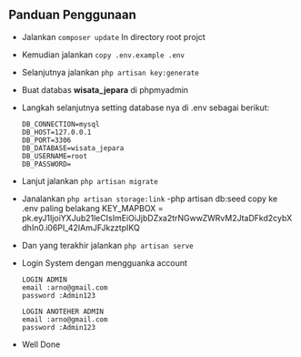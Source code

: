 ## Panduan Penggunaan
- Jalankan `composer update` In directory root projct
- Kemudian jalankan `copy .env.example .env`
- Selanjutnya jalankan `php artisan key:generate`
- Buat databas <b>wisata_jepara</b> di phpmyadmin
- Langkah selanjutnya setting database nya di .env sebagai berikut:
    ```env
    DB_CONNECTION=mysql
    DB_HOST=127.0.0.1
    DB_PORT=3306
    DB_DATABASE=wisata_jepara
    DB_USERNAME=root
    DB_PASSWORD=
    ```
- Lanjut jalankan `php artisan migrate`
- Janalankan `php artisan storage:link`
-php artisan db:seed
 copy ke .env paling belakang KEY_MAPBOX = pk.eyJ1IjoiYXJub21leCIsImEiOiJjbDZxa2trNGwwZWRvM2JtaDFkd2cybXdhIn0.i06PI_42IAmJFJkzztpIKQ

- Dan yang terakhir jalankan `php artisan serve`
- Login System dengan mengguanka account
    ```env
    LOGIN ADMIN
    email :arno@gmail.com
    password :Admin123

    LOGIN ANOTEHER ADMIN
    email :arno@gmail.com
    password :Admin123
    ```
- Well Done
